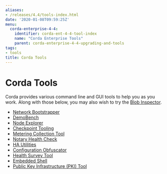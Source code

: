 ```yaml
---
aliases:
- /releases/4.4/tools-index.html
date: '2020-01-08T09:59:25Z'
menu:
  corda-enterprise-4-4:
    identifier: corda-ent-4-4-tool-index
    name: "Corda Enterprise Tools"
    parent: corda-enterprise-4-4-upgrading-and-tools
tags:
- tools
title: Corda Tools
---
```



# Corda Tools

Corda provides various command line and GUI tools to help you as you work. Along with those below, you may also
wish to try the [Blob Inspector](blob-inspector.md).



* [Network Bootstrapper](network-bootstrapper.md)
* [DemoBench](demobench.md)
* [Node Explorer](node-explorer.md)
* [Checkpoint Tooling](checkpoint-tooling.md)
* [Metering Collection Tool](metering-collector.md)
* [Notary Health Check](notary-healthcheck.md)
* [HA Utilities](ha-utilities.md)
* [Configuration Obfuscator](tools-config-obfuscator.md)
* [Health Survey Tool](health-survey.md)
* [Embedded Shell](shell.md)
* [Public Key Infrastructure (PKI) Tool](pki-tool.md)



